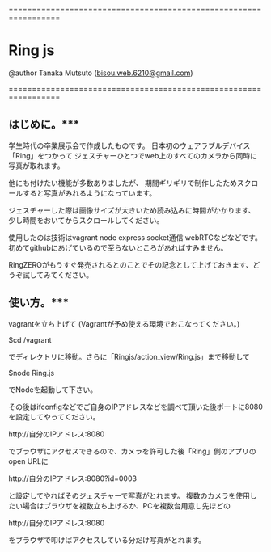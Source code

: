  =================================================================

 # Ring js
   @author Tanaka Mutsuto (bisou.web.6210@gmail.com)

 =================================================================


 ## はじめに。***

 学生時代の卒業展示会で作成したものです。
 日本初のウェアラブルデバイス「Ring」をつかって
 ジェスチャーひとつでweb上のすべてのカメラから同時に写真が取れます。

 他にも付けたい機能が多数ありましたが、
 期間ギリギリで制作したためスクロールすると写真がみれるようになっています。

 ジェスチャーした際は画像サイズが大きいため読み込みに時間がかかります、
 少し時間をおいてからスクロールしてください。

 使用したのは技術はvagrant node express socket通信 webRTCなどなどです。
 初めてgithubにあげているので至らないところがあればすみません。

 RingZEROがもうすぐ発売されるとのことでその記念として上げておきます、どうぞ試してみてください。


 ## 使い方。***

 vagrantを立ち上げて (Vagrantが予め使える環境でおこなってください。)

 $cd /vagrant

 でディレクトリに移動。さらに「Ringjs/action_view/Ring.js」まで移動して

 $node Ring.js

 でNodeを起動して下さい。

 その後はifconfigなどでご自身のIPアドレスなどを調べて頂いた後ポートに8080を設定してやってください。

 http://自分のIPアドレス:8080

 でブラウザにアクセスできるので、カメラを許可した後「Ring」側のアプリのopen URLに

 http://自分のIPアドレス:8080?id=0003

 と設定してやればそのジェスチャーで写真がとれます。
 複数のカメラを使用したい場合はブラウザを複数立ち上げるか、PCを複数台用意し先ほどの

 http://自分のIPアドレス:8080

 をブラウザで叩けばアクセスしている分だけ写真がとれます。